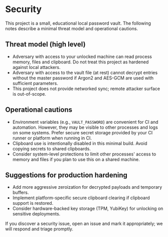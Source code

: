 # Security

This project is a small, educational local password vault. The following notes describe a minimal threat model and operational cautions.

## Threat model (high level)

- Adversary with access to your unlocked machine can read process memory, files and clipboard. Do not treat this project as hardened against local attackers.
- Adversary with access to the vault file (at rest) cannot decrypt entries without the master password if Argon2 and AES-GCM are used with sufficient parameters.
- This project does not provide networked sync; remote attacker surface is out-of-scope.

## Operational cautions

- Environment variables (e.g., `VAULT_PASSWORD`) are convenient for CI and automation. However, they may be visible to other processes and logs on some systems. Prefer secure secret storage provided by your CI runner or platform when running in CI.
- Clipboard use is intentionally disabled in this minimal build. Avoid copying secrets to shared clipboards.
- Consider system-level protections to limit other processes' access to memory and files if you plan to use this on a shared machine.

## Suggestions for production hardening

- Add more aggressive zeroization for decrypted payloads and temporary buffers.
- Implement platform-specific secure clipboard clearing if clipboard support is restored.
- Consider hardware-backed key storage (TPM, YubiKey) for unlocking on sensitive deployments.

If you discover a security issue, open an issue and mark it appropriately; we will respond and triage promptly.